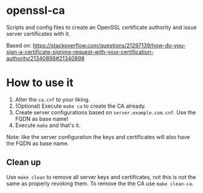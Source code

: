 # openssl-ca
Scripts and config files to create an OpenSSL certificate authority and issue server certificates with it.

Based on: https://stackoverflow.com/questions/21297139/how-do-you-sign-a-certificate-signing-request-with-your-certification-authority/21340898#21340898

# How to use it
1. Alter the `ca.cnf` to your liking.
2. (Optional) Execute `make ca` to create the CA already.
3. Create server configurations based on `server.example.com.cnf`. Use the
   FQDN as base name!
4. Execute `make` and that's it.

Note: like the server configuration the keys and certificates will also have
the FQDN as base name.

## Clean up
Use `make clean` to remove all server keys and certificates, not this is not
the same as properly revoking them. To remove the the CA use `make clean-ca`.

